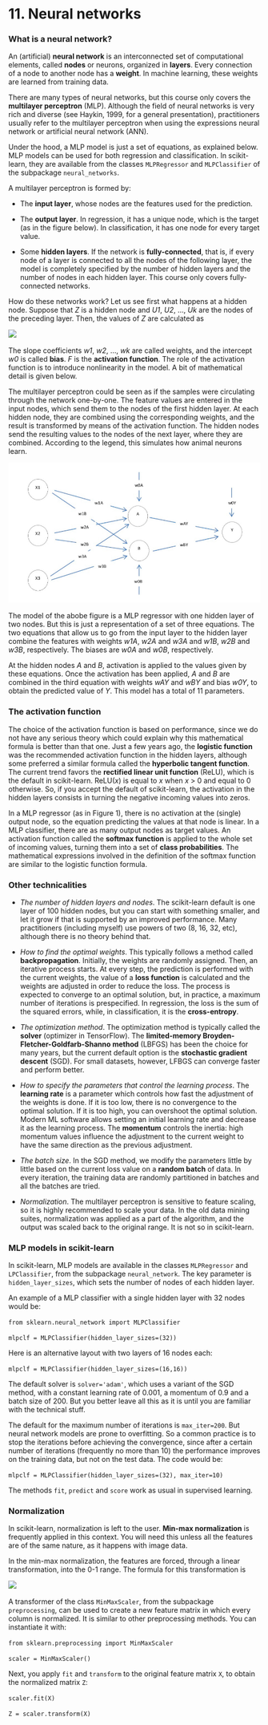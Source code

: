 # 11. Neural networks

### What is a neural network?

An (artificial) **neural network** is an interconnected set of computational elements, called **nodes** or neurons, organized in **layers**. Every connection of a node to another node has a **weight**. In machine learning, these weights are learned from training data.

There are many types of neural networks, but this course only covers the **multilayer perceptron** (MLP). Although the field of neural networks is very rich and diverse (see Haykin, 1999, for a general presentation), practitioners usually refer to the multilayer perceptron when using the expressions neural network or artificial neural network (ANN).

Under the hood, a MLP model is just a set of equations, as explained below. MLP models can be used for both regression and classification. In scikit-learn, they are available from the classes `MLPRegressor` and `MLPClassifier` of the subpackage `neural_networks`.

A multilayer perceptron is formed by:

* The **input layer**, whose nodes are the features used for the prediction.

* The **output layer**. In regression, it has a unique node, which is the target (as in the figure below). In classification, it has one node for every target value.

* Some **hidden layers**. If the network is **fully-connected**, that is, if every node of a layer is connected to all the nodes of the following layer, the model is completely specified by the number of hidden layers and the number of nodes in each hidden layer. This course only covers fully-connected networks.

How do these networks work? Let us see first what happens at a hidden node. Suppose that *Z* is a hidden node and *U1*, *U2*, …, *Uk* are the nodes of the preceding layer. Then, the values of *Z* are calculated as

<img src="https://render.githubusercontent.com/render/math?math=\large Z = F\big(w_0 + w_1 U_1 %2B w_2 U_2 %2B \cdots %2B w_k U_k\big).">

The slope coefficients *w1*, *w2*, …, *wk* are called weights, and the intercept *w0* is called **bias**. *F* is the **activation function**. The role of the activation function is to introduce nonlinearity in the model. A bit of mathematical detail is given below.

The multilayer perceptron could be seen as if the samples were circulating through the network one-by-one. The feature values are entered in the input nodes, which send them to the nodes of the first hidden layer. At each hidden node, they are combined using the corresponding weights, and the result is transformed by means of the activation function. The hidden nodes send the resulting values to the nodes of the next layer, where they are combined. According to the legend, this simulates how animal neurons learn.

![](https://github.com/cinnData/MLearning/blob/main/11.%20Neural%20networks/fig%2011.1.png)

The model of the abobe figure is a MLP regressor with one hidden layer of two nodes. But this is just a representation of a set of three equations. The two equations that allow us to go from the input layer to the hidden layer combine the features with weights *w1A*, *w2A* and *w3A* and *w1B*, *w2B* and *w3B*, respectively. The biases are *w0A* and *w0B*, respectively.

At the hidden nodes *A* and *B*, activation is applied to the values given by these equations. Once the activation has been applied, *A* and *B* are combined in the third equation with weights *wAY* and *wBY* and bias *w0Y*, to obtain the predicted value of *Y*. This model has a total of 11 parameters.

### The activation function

The choice of the activation function is based on performance, since we do not have any serious theory which could explain why this mathematical formula is better than that one. Just a few years ago, the **logistic function** was the recommended activation function in the hidden layers, although some preferred a similar formula called the **hyperbolic tangent function**. The current trend favors the **rectified linear unit function** (ReLU), which is the default in scikit-learn. ReLU(*x*) is equal to *x* when *x* > 0 and equal to 0 otherwise. So, if you accept the default of scikit-learn, the activation in the hidden layers consists in turning the negative incoming values into zeros.

In a MLP regressor (as in Figure 1), there is no activation at the (single) output node, so the equation predicting the values at that node is linear. In a MLP classifier, there are as many output nodes as target values. An activation function called the **softmax function** is applied to the whole set of incoming values, turning them into a set of **class probabilities**. The mathematical expressions involved in the definition of the softmax function are similar to the logistic function formula.

### Other technicalities

* *The number of hidden layers and nodes*. The scikit-learn default is one layer of 100 hidden nodes, but you can start with something smaller, and let it grow if that is supported by an improved performance. Many practitioners (including myself) use powers of two (8, 16, 32, etc), although there is no theory behind that.

*  *How to find the optimal weights*. This typically follows a method called **backpropagation**. Initially, the weights are randomly assigned. Then, an iterative process starts. At every step, the prediction is performed with the current weights, the value of a **loss function** is calculated and the weights are adjusted in order to reduce the loss. The process is expected to converge to an optimal solution, but, in practice, a maximum number of iterations is prespecified. In regression, the loss is the sum of the squared errors, while, in classification, it is the **cross-entropy**.

* *The optimization method*. The optimization method is typically called the **solver** (optimizer in TensorFlow). The **limited-memory  Broyden-Fletcher-Goldfarb-Shanno method** (LBFGS) has been the choice for many years, but the current default option is the **stochastic gradient descent** (SGD). For small datasets, however, LFBGS can converge faster and perform better.

* *How to specify the parameters that control the learning process*. The **learning rate** is a parameter which controls how fast the adjustment of the weights is done. If it is too low, there is no convergence to the optimal solution. If it is too high, you can overshoot the optimal solution. Modern ML software allows setting an initial learning rate and decrease it as the learning process. The **momentum** controls the inertia: high momentum values influence the adjustment to the current weight to have the same direction as the previous adjustment.

* *The batch size*. In the SGD method, we modify the parameters little by little based on the current loss value on a **random batch** of data. In every iteration, the training data are randomly partitioned in batches and all the batches are tried.

* *Normalization*. The multilayer perceptron is sensitive to feature scaling, so it is highly recommended to scale your data. In the old data mining suites, normalization was applied as a part of the algorithm, and the output was scaled back to the original range. It is not so in scikit-learn.

### MLP models in scikit-learn

In scikit-learn, MLP models  are available in the classes `MLPRegressor` and `LPClassifier`, from the subpackage `neural_network`. The key parameter is `hidden_layer_sizes`, which sets the number of nodes of each hidden layer.

An example of a MLP classifier with a single hidden layer with 32 nodes would be:

`from sklearn.neural_network import MLPClassifier`

`mlpclf = MLPClassifier(hidden_layer_sizes=(32))`

Here is an alternative layout with two layers of 16 nodes each:

`mlpclf = MLPClassifier(hidden_layer_sizes=(16,16))`

The default solver is `solver='adam'`, which uses a variant of the SGD method, with a constant learning rate of 0.001, a momentum of 0.9 and a batch size of 200. But you better leave all this as it is until you are familiar with the technical stuff.

The default for the maximum number of iterations is `max_iter=200`. But neural network models are prone to overfitting. So a common practice is to stop the iterations before achieving the convergence, since after a certain number of iterations (frequently no more than 10) the performance improves on the training data, but not on the test data. The code would be:

`mlpclf = MLPClassifier(hidden_layer_sizes=(32), max_iter=10)`

The methods `fit`, `predict` and `score` work as usual in supervised learning.

### Normalization

In scikit-learn, normalization is left to the user. **Min-max normalization** is frequently applied in this context. You will need this unless all the features are of the same nature, as it happens with image data.

In the min-max normalization, the features are forced, through a linear transformation, into the 0-1 range. The formula for this transformation is

<img src="https://render.githubusercontent.com/render/math?math=\large Z = \displaystyle\frac{X-\min(X)}{\max(X)-\min(X)}\,.">

A transformer of the class `MinMaxScaler`, from the subpackage `preprocessing`, can be used to create a new feature matrix in which every column is normalized. It is similar to other preprocessing methods. You can instantiate it with:

`from sklearn.preprocessing import MinMaxScaler`

`scaler = MinMaxScaler()`

Next, you apply `fit` and `transform` to the original feature matrix `X`, to obtain the normalized matrix `Z`:

`scaler.fit(X)`

`Z = scaler.transform(X)`
